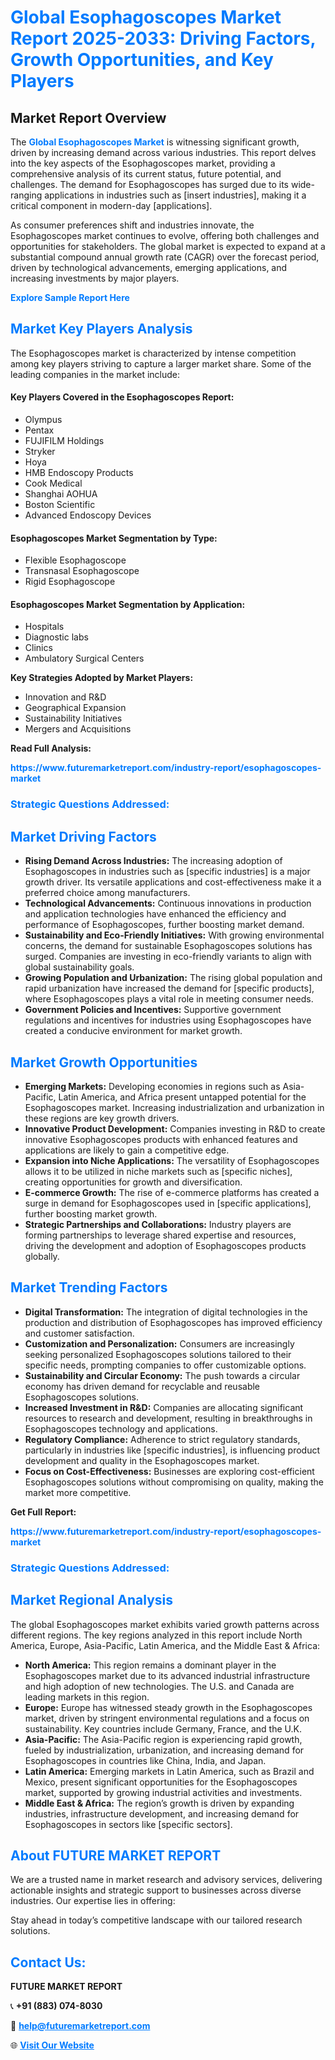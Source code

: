 <h1 style="color: #007BFF;">Global Esophagoscopes Market Report 2025-2033: Driving Factors, Growth Opportunities, and Key Players</h1>

<section id="overview">
<h2>Market Report Overview</h2>
<p>The <a href="https://www.futuremarketreport.com/industry-report/esophagoscopes-market" style="color: #007BFF; text-decoration: none;"><strong>Global Esophagoscopes Market</strong></a> is witnessing significant growth, driven by increasing demand across various industries. This report delves into the key aspects of the Esophagoscopes market, providing a comprehensive analysis of its current status, future potential, and challenges. The demand for Esophagoscopes has surged due to its wide-ranging applications in industries such as [insert industries], making it a critical component in modern-day [applications].</p>
<p>As consumer preferences shift and industries innovate, the Esophagoscopes market continues to evolve, offering both challenges and opportunities for stakeholders. The global market is expected to expand at a substantial compound annual growth rate (CAGR) over the forecast period, driven by technological advancements, emerging applications, and increasing investments by major players.</p>
</section>

<section id="overview">
<p><a href="https://www.futuremarketreport.com/request-sample/reportId=101076" style="color: #007BFF; text-decoration: none;"><strong>Explore Sample Report Here</strong></a></p>
</section>

<section id="key-players">
<h2 style="color: #007BFF;">Market Key Players Analysis</h2>
<p>The Esophagoscopes market is characterized by intense competition among key players striving to capture a larger market share. Some of the leading companies in the market include:</p>
<h4>Key Players Covered in the Esophagoscopes Report:</h4>
<ul><li>Olympus</li><li>Pentax</li><li>FUJIFILM Holdings</li><li>Stryker</li><li>Hoya</li><li>HMB Endoscopy Products</li><li>Cook Medical</li><li>Shanghai AOHUA</li><li>Boston Scientific</li><li>Advanced Endoscopy Devices</li></ul>
<h4>Esophagoscopes Market Segmentation by Type:</h4>
<ul><li>Flexible Esophagoscope</li><li>Transnasal Esophagoscope</li><li>Rigid Esophagoscope</li></ul>

<h4>Esophagoscopes Market Segmentation by Application:</h4>
<ul><li>Hospitals</li><li>Diagnostic labs</li><li>Clinics</li><li>Ambulatory Surgical Centers</li></ul>
<p><strong>Key Strategies Adopted by Market Players:</strong></p>
<ul>
<li>Innovation and R&D</li>
<li>Geographical Expansion</li>
<li>Sustainability Initiatives</li>
<li>Mergers and Acquisitions</li>
</ul>
</section>

<section>
<p><strong>Read Full Analysis: </strong></p><a href="https://www.futuremarketreport.com/industry-report/esophagoscopes-market" style="color: #007BFF; text-decoration: none;"><strong>https://www.futuremarketreport.com/industry-report/esophagoscopes-market</strong></a>
<h3 style="color: #007BFF;">Strategic Questions Addressed:</h3>
</section>

<section id="driving-factors">
<h2 style="color: #007BFF;">Market Driving Factors</h2>
<ul>
<li><strong>Rising Demand Across Industries:</strong> The increasing adoption of Esophagoscopes in industries such as [specific industries] is a major growth driver. Its versatile applications and cost-effectiveness make it a preferred choice among manufacturers.</li>
<li><strong>Technological Advancements:</strong> Continuous innovations in production and application technologies have enhanced the efficiency and performance of Esophagoscopes, further boosting market demand.</li>
<li><strong>Sustainability and Eco-Friendly Initiatives:</strong> With growing environmental concerns, the demand for sustainable Esophagoscopes solutions has surged. Companies are investing in eco-friendly variants to align with global sustainability goals.</li>
<li><strong>Growing Population and Urbanization:</strong> The rising global population and rapid urbanization have increased the demand for [specific products], where Esophagoscopes plays a vital role in meeting consumer needs.</li>
<li><strong>Government Policies and Incentives:</strong> Supportive government regulations and incentives for industries using Esophagoscopes have created a conducive environment for market growth.</li>
</ul>
</section>

<section id="growth-opportunities">
<h2 style="color: #007BFF;">Market Growth Opportunities</h2>
<ul>
<li><strong>Emerging Markets:</strong> Developing economies in regions such as Asia-Pacific, Latin America, and Africa present untapped potential for the Esophagoscopes market. Increasing industrialization and urbanization in these regions are key growth drivers.</li>
<li><strong>Innovative Product Development:</strong> Companies investing in R&D to create innovative Esophagoscopes products with enhanced features and applications are likely to gain a competitive edge.</li>
<li><strong>Expansion into Niche Applications:</strong> The versatility of Esophagoscopes allows it to be utilized in niche markets such as [specific niches], creating opportunities for growth and diversification.</li>
<li><strong>E-commerce Growth:</strong> The rise of e-commerce platforms has created a surge in demand for Esophagoscopes used in [specific applications], further boosting market growth.</li>
<li><strong>Strategic Partnerships and Collaborations:</strong> Industry players are forming partnerships to leverage shared expertise and resources, driving the development and adoption of Esophagoscopes products globally.</li>
</ul>
</section>

<section id="trending-factors">
<h2 style="color: #007BFF;">Market Trending Factors</h2>
<ul>
<li><strong>Digital Transformation:</strong> The integration of digital technologies in the production and distribution of Esophagoscopes has improved efficiency and customer satisfaction.</li>
<li><strong>Customization and Personalization:</strong> Consumers are increasingly seeking personalized Esophagoscopes solutions tailored to their specific needs, prompting companies to offer customizable options.</li>
<li><strong>Sustainability and Circular Economy:</strong> The push towards a circular economy has driven demand for recyclable and reusable Esophagoscopes solutions.</li>
<li><strong>Increased Investment in R&D:</strong> Companies are allocating significant resources to research and development, resulting in breakthroughs in Esophagoscopes technology and applications.</li>
<li><strong>Regulatory Compliance:</strong> Adherence to strict regulatory standards, particularly in industries like [specific industries], is influencing product development and quality in the Esophagoscopes market.</li>
<li><strong>Focus on Cost-Effectiveness:</strong> Businesses are exploring cost-efficient Esophagoscopes solutions without compromising on quality, making the market more competitive.</li>
</ul>
</section>

<section>
<p><strong>Get Full Report: </strong></p><a href="https://www.futuremarketreport.com/industry-report/esophagoscopes-market" style="color: #007BFF; text-decoration: none;"><strong>https://www.futuremarketreport.com/industry-report/esophagoscopes-market</strong></a>
<h3 style="color: #007BFF;">Strategic Questions Addressed:</h3>
</section>


<section id="regional-analysis">
<h2 style="color: #007BFF;">Market Regional Analysis</h2>
<p>The global Esophagoscopes market exhibits varied growth patterns across different regions. The key regions analyzed in this report include North America, Europe, Asia-Pacific, Latin America, and the Middle East & Africa:</p>
<ul>
<li><strong>North America:</strong> This region remains a dominant player in the Esophagoscopes market due to its advanced industrial infrastructure and high adoption of new technologies. The U.S. and Canada are leading markets in this region.</li>
<li><strong>Europe:</strong> Europe has witnessed steady growth in the Esophagoscopes market, driven by stringent environmental regulations and a focus on sustainability. Key countries include Germany, France, and the U.K.</li>
<li><strong>Asia-Pacific:</strong> The Asia-Pacific region is experiencing rapid growth, fueled by industrialization, urbanization, and increasing demand for Esophagoscopes in countries like China, India, and Japan.</li>
<li><strong>Latin America:</strong> Emerging markets in Latin America, such as Brazil and Mexico, present significant opportunities for the Esophagoscopes market, supported by growing industrial activities and investments.</li>
<li><strong>Middle East & Africa:</strong> The region’s growth is driven by expanding industries, infrastructure development, and increasing demand for Esophagoscopes in sectors like [specific sectors].</li>
</ul>
</section>

<footer>
<h2 style="color: #007BFF;">About FUTURE MARKET REPORT</h2>
<p>We are a trusted name in market research and advisory services, delivering actionable insights and strategic support to businesses across diverse industries. Our expertise lies in offering:</p>

<p>Stay ahead in today’s competitive landscape with our tailored research solutions.</p>

<h2 style="color: #007BFF;">Contact Us:</h2>
<p><strong>FUTURE MARKET REPORT</strong></p>
<p>📞 <strong>+91 (883) 074-8030</strong></p>
<p>📧 <strong><a href="mailto:help@futuremarketreport.com" style="color: #007BFF;">help@futuremarketreport.com</a></strong></p>
<p>🌐 <strong><a href="https://www.futuremarketreport.com/" style="color: #007BFF;">Visit Our Website</a></strong></p>
</footer>